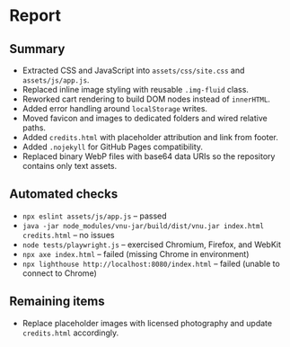 # Report

## Summary
- Extracted CSS and JavaScript into `assets/css/site.css` and `assets/js/app.js`.
- Replaced inline image styling with reusable `.img-fluid` class.
- Reworked cart rendering to build DOM nodes instead of `innerHTML`.
- Added error handling around `localStorage` writes.
- Moved favicon and images to dedicated folders and wired relative paths.
- Added `credits.html` with placeholder attribution and link from footer.
- Added `.nojekyll` for GitHub Pages compatibility.
- Replaced binary WebP files with base64 data URIs so the repository contains only text assets.

## Automated checks
- `npx eslint assets/js/app.js` – passed
- `java -jar node_modules/vnu-jar/build/dist/vnu.jar index.html credits.html` – no issues
- `node tests/playwright.js` – exercised Chromium, Firefox, and WebKit
- `npx axe index.html` – failed (missing Chrome in environment)
- `npx lighthouse http://localhost:8080/index.html` – failed (unable to connect to Chrome)

## Remaining items
- Replace placeholder images with licensed photography and update `credits.html` accordingly.
